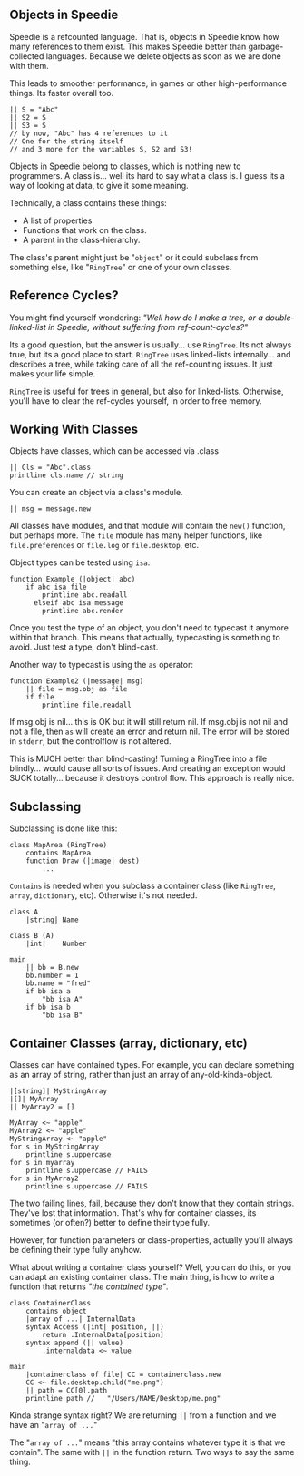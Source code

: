 ## Objects in Speedie

Speedie is a refcounted language. That is, objects in Speedie know how many references to them exist. This makes Speedie better than garbage-collected languages. Because we delete objects as soon as we are done with them. 

This leads to smoother performance, in games or other high-performance things. Its faster overall too.

	|| S = "Abc"
	|| S2 = S
	|| S3 = S
	// by now, "Abc" has 4 references to it
	// One for the string itself
	// and 3 more for the variables S, S2 and S3!

Objects in Speedie belong to classes, which is nothing new to programmers. A class is... well its hard to say what a class is. I guess its a way of looking at data, to give it some meaning.

Technically, a class contains these things:

+ A list of properties
+ Functions that work on the class.
+ A parent in the class-hierarchy.

The class's parent might just be "`object`" or it could subclass from something else, like "`RingTree`" or one of your own classes.


## Reference Cycles?
You might find yourself wondering: _"Well how do I make a tree, or a double-linked-list in Speedie, without suffering from ref-count-cycles?"_

Its a good question, but the answer is usually... use `RingTree`. Its not always true, but its a good place to start. `RingTree` uses linked-lists internally... and describes a tree, while taking care of all the ref-counting issues. It just makes your life simple. 

`RingTree` is useful for trees in general, but also for linked-lists. Otherwise, you'll have to clear the ref-cycles yourself, in order to free memory.

## Working With Classes

Objects have classes, which can be accessed via .class

	|| Cls = "Abc".class
	printline cls.name // string

You can create an object via a class's module.

	|| msg = message.new
	
All classes have modules, and that module will contain the `new()` function, but perhaps more. The `file` module has many helper functions, like `file.preferences` or `file.log` or `file.desktop`, etc.

Object types can be tested using `isa`.

    function Example (|object| abc)
        if abc isa file
            printline abc.readall
          elseif abc isa message
            printline abc.render

Once you test the type of an object, you don't need to typecast it anymore within that branch. This means that actually, typecasting is something to avoid. Just test a type, don't blind-cast.

Another way to typecast is using the `as` operator:

    function Example2 (|message| msg)
        || file = msg.obj as file
        if file
            printline file.readall

If msg.obj is nil... this is OK but it will still return nil. If msg.obj is not nil and not a file, then `as` will create an error and return nil. The error will be stored in `stderr`, but the controlflow is not altered.

This is MUCH better than blind-casting! Turning a RingTree into a file blindly... would cause all sorts of issues. And creating an exception would SUCK totally... because it destroys control flow. This approach is really nice.


## Subclassing

Subclassing is done like this:

    class MapArea (RingTree)
        contains MapArea
        function Draw (|image| dest)
            ...

`Contains` is needed when you subclass a container class (like `RingTree`, `array`, `dictionary`, etc). Otherwise it's not needed.

    class A
        |string| Name

    class B (A)
        |int|    Number
    
    main
        || bb = B.new
        bb.number = 1
        bb.name = "fred"
        if bb isa a
            "bb isa A"
        if bb isa b
            "bb isa B"


## Container Classes (array, dictionary, etc)

Classes can have contained types. For example, you can declare something as an array of string, rather than just an array of any-old-kinda-object.

    |[string]| MyStringArray
    |[]| MyArray
    || MyArray2 = []
    
    MyArray <~ "apple"
    MyArray2 <~ "apple"
    MyStringArray <~ "apple"
    for s in MyStringArray
        printline s.uppercase
    for s in myarray
        printline s.uppercase // FAILS
    for s in MyArray2
        printline s.uppercase // FAILS

The two failing lines, fail, because they don't know that they contain strings. They've lost that information. That's why for container classes, its sometimes (or often?) better to define their type fully.

However, for function parameters or class-properties, actually you'll always be defining their type fully anyhow.
    
What about writing a container class yourself? Well, you can do this, or you can adapt an existing container class. The main thing, is how to write a function that returns _"the contained type"_.

    class ContainerClass
        contains object
        |array of ...| InternalData
        syntax Access (|int| position, ||)
            return .InternalData[position]
        syntax append (|| value)
            .internaldata <~ value
            
    main
        |containerclass of file| CC = containerclass.new
        CC <~ file.desktop.child("me.png")
        || path = CC[0].path
        printline path //   "/Users/NAME/Desktop/me.png"
        

Kinda strange syntax right? We are returning `||` from a function and we have an "`array of ...`"

The "`array of ...`" means "this array contains whatever type it is that we contain". The same with  `||` in the function return. Two ways to say the same thing.

